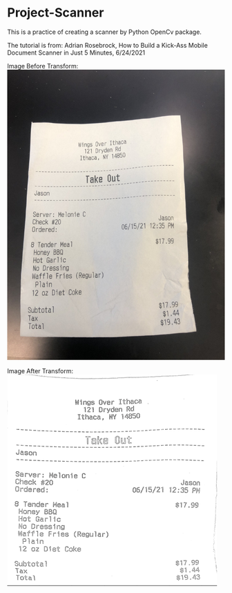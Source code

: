 # Project-Scanner

This is a practice of creating a scanner by Python OpenCv package.

The tutorial is from: Adrian Rosebrock, How to Build a Kick-Ass Mobile Document Scanner in Just 5 Minutes, 6/24/2021



Image Before Transform:
![alt text](https://github.com/Jasonya/Project-Scanner/blob/main/Scanner/images/IMG_4908.jpg)




Image After Transform:
![alt text](https://github.com/Jasonya/Project-Scanner/blob/main/Scanner/images/Screen%20Shot%202021-06-24%20at%2016.02.21.png)
